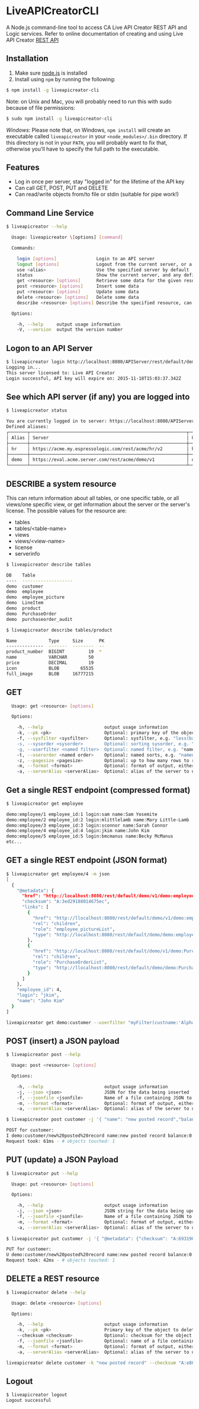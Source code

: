 

# LiveAPICreatorCLI
A Node.js command-line tool to access CA Live API Creator REST API and Logic services. 
Refer to online documentation of creating and using Live API Creator [REST API](http://ca-doc.espressologic.com/docs/live-api) 


## Installation

1. Make sure [node.js](http://nodejs.org) is installed
2. Install using `npm` by running the following:
```sh
$ npm install -g liveapicreator-cli
```

Note: on Unix and Mac, you will probably need to run this with sudo because of file permissions:

```sh
$ sudo npm install -g liveapicreator-cli
```

*Windows*: Please note that, on Windows, `npm install` will create an executable 
called `liveapicreator` in your
`<node_modules>/.bin` directory. If this directory is not in your `PATH`, you will probably
want to fix that, otherwise you'll have to specify the full path to the executable.


## Features

* Log in once per server, stay "logged in" for the lifetime of the API key
* Can call GET, POST, PUT and DELETE
* Can read/write objects from/to file or stdin (suitable for pipe work!)

## Command Line Service
```sh
$ liveapicreator --help

  Usage: liveapicreator \[options] [command] 

  Commands:

    login [options]               Login to an API server
    logout [options]              Logout from the current server, or a specific server
    use <alias>                   Use the specified server by default
    status                        Show the current server, and any defined server aliases
    get <resource> [options]      Retrieve some data for the given resource/table/view
    post <resource> [options]     Insert some data
    put <resource> [options]      Update some data
    delete <resource> [options]   Delete some data
    describe <resource> [options] Describe the specified resource, can be: tables[/tablename], views[/viewname], license, serverinfo

  Options:

    -h, --help     output usage information
    -V, --version  output the version number

```

## Logon to an API Server
```sh
$ liveapicreator login http://localhost:8080/APIServer/rest/default/demo/v1 -u username -p mypassword
Logging in...
This server licensed to: Live API Creator
Login successful, API key will expire on: 2015-11-18T15:03:37.342Z
```


## See which API server (if any) you are logged into
```sh
$ liveapicreator status

You are currently logged in to server: https://localhost:8080/APIServer/rest/default/demo/v1 as user: demo
Defined aliases:
┌───────┬───────────────────────────────────────────────────────────┬───────┐
│ Alias │ Server                                                    │ User  │
├───────┼───────────────────────────────────────────────────────────┼───────┤
│ hr    │ https://acme.my.espressologic.com/rest/acme/hr/v2         │ hradm │
├───────┼───────────────────────────────────────────────────────────┼───────┤
│ demo  │ https://eval.acme.server.com/rest/acme/demo/v1            │ demo  │
└───────┴───────────────────────────────────────────────────────────┴───────┘
```


## DESCRIBE a system resource
This can return information about all tables, or one specific table,
or all views/one specific view, or get information about the server
or the server's license. The possible values for the resource are:

* tables
* tables/&lt;table-name>
* views
* views/&lt;view-name>
* license
* serverinfo

```sh
$ liveapicreator describe tables

DB    Table
----  -------------------
demo  customer
demo  employee
demo  employee_picture
demo  LineItem
demo  product
demo  PurchaseOrder
demo  purchaseorder_audit
```

```sh
$ liveapicreator describe tables/product

Name            Type     Size      PK
--------------  -------  --------  --
product_number  BIGINT         19  *
name            VARCHAR        50
price           DECIMAL        19
icon            BLOB        65535
full_image      BLOB     16777215
```


## GET 
```sh
  Usage: get <resource> [options] 

  Options:

    -h, --help                       output usage information
    -k, --pk <pk>                    Optional: primary key of the object to retrieve
    -f, --sysfilter <sysfilter>      Optional: sysfilter, e.g. "less(balance:1000) or equal(name:'SomeName')
    -s, --sysorder <sysorder>        Optional: sorting sysorder, e.g. "(balance asc,name desc_uc)"
    -g, --userfilter <named filter>  Optional: named filter, e.g. "namedFilter(columnName:'SomeName')
    -t, --userorder <named order>    Optional: named sorts, e.g. "namedSort([columnName])"
    -z, --pagesize <pagesize>        Optional: up to how many rows to return per level
    -m, --format <format>            Optional: format of output, either text (default), json or compactjson    --truncate <length>
    -a, --serverAlias <serverAlias>  Optional: alias of the server to use if other than the current default server
```


## Get a single REST endpoint (compressed format)
```sh
$ liveapicreator get employee

demo:employee/1 employee_id:1 login:sam name:Sam Yosemite
demo:employee/2 employee_id:2 login:mlittlelamb name:Mary Little-Lamb
demo:employee/3 employee_id:3 login:sconnor name:Sarah Connor
demo:employee/4 employee_id:4 login:jkim name:John Kim
demo:employee/5 employee_id:5 login:bmcmanus name:Becky McManus
etc...
```

## GET a single REST endpoint (JSON format)
```sh
$ liveapicreator get employee/4 -m json 
[
  {
    "@metadata": {
      "href": "http://localhost:8080/rest/default/demo/v1/demo:employee/4",
      "checksum": "A:3ed29188014675ec",
      "links": [
        {
          "href": "http://llocalhost:8080/rest/default/demo/v1/demo:employee_picture?filter=employee_id%20%3D%204",
          "rel": "children",
          "role": "employee_pictureList",
          "type": "http://localhost:8080/rest/default/demo/demo:employee_picture"
        },
        {
          "href": "http://localhost:8080/rest/default/demo/v1/demo:PurchaseOrder?filter=salesrep_id%20%3D%204",
          "rel": "children",
          "role": "PurchaseOrderList",
          "type": "http://llocalhost:8080/rest/default/demo/demo:PurchaseOrder"
        }
      ]
    },
    "employee_id": 4,
    "login": "jkim",
    "name": "John Kim"
  }
]

liveapicreator get demo:customer --userfilter "myFilter(custname:'Alpha and Sons')" --userorder "sortByName"
```

## POST (insert) a JSON payload 

```sh
$ liveapicreator post --help

  Usage: post <resource> [options]

  Options:

    -h, --help                       output usage information
    -j, --json <json>                JSON for the data being inserted
    -f, --jsonfile <jsonfile>        Name of a file containing JSON to be inserted, or stdin to read from stdin
    -m, --format <format>            Optional: format of output, either text (default), json or compactjson
    -a, --serverAlias <serverAlias>  Optional: alias of the server to use if other than the current default server

$ liveapicreator post customer -j '{ "name": "new posted record","balance": 0,"credit_limit": 9000 }'

POST for customer:
I demo:customer/new%20posted%20record name:new posted record balance:0 credit_limit:9000
Request took: 61ms - # objects touched: 1
```

## PUT (update) a JSON Payload

```sh
$ liveapicreator put --help

  Usage: put <resource> [options]

  Options:

    -h, --help                       output usage information
    -j, --json <json>                JSON string for the data being updated
    -f, --jsonfile <jsonfile>        Name of a file containing JSON to be updated, or stdin to read from stdin
    -m, --format <format>            Optional: format of output, either text (default), json or compactjson
    -a, --serverAlias <serverAlias>  Optional: alias of the server to use if other than the current default server
    
$ liveapicreator put customer -j '{ "@metadata": {"checksum": "A:693190f461f5402e"  }, "name": "new posted record", "credit_limit": 8000  }'

PUT for customer:
U demo:customer/new%20posted%20record name:new posted record balance:0 credit_limit:8000
Request took: 42ms - # objects touched: 1
```

## DELETE a REST resource

```sh
$ liveapicreator delete --help

  Usage: delete <resource> [options]

  Options:

    -h, --help                       output usage information
    -k, --pk <pk>                    Primary key of the object to delete
    --checksum <checksum>            Optional: checksum for the object to delete, or "override". If not specified, the object will be retrieved then deleted.
    -f, --jsonfile <jsonfile>        Optional: name of a file containing JSON to be deleted, or stdin to read from stdin
    -m, --format <format>            Optional: format of output, either text (default), json or compactjson
    -a, --serverAlias <serverAlias>  Optional: alias of the server to use if other than the current default server

liveapicreator delete customer -k "new posted record" --checksum "A:e86aea2e0a4e74bf" 
```
## Logout

```sh
$ liveapicreator logout
Logout successful
```

